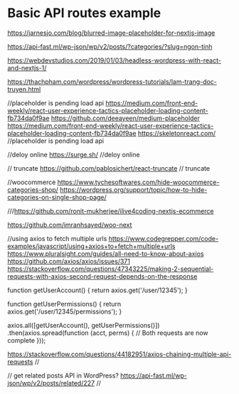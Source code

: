 # Basic API routes example

https://jarnesjo.com/blog/blurred-image-placeholder-for-nextjs-image




https://api-fast.ml/wp-json/wp/v2/posts/?categories/?slug=ngon-tinh

https://webdevstudios.com/2019/01/03/headless-wordpress-with-react-and-nextjs-1/


https://thachpham.com/wordpress/wordpress-tutorials/lam-trang-doc-truyen.html

//placeholder is pending load api
https://medium.com/front-end-weekly/react-user-experience-tactics-placeholder-loading-content-fb734da0f9ae
https://github.com/deeayeen/medium-placeholder
https://medium.com/front-end-weekly/react-user-experience-tactics-placeholder-loading-content-fb734da0f9ae
https://skeletonreact.com/
//placeholder is pending load api



//deloy online 
https://surge.sh/
//deloy online 


// truncate
https://github.com/pablosichert/react-truncate
// truncate

//woocommerce
https://www.tychesoftwares.com/hide-woocommerce-categories-shop/
https://wordpress.org/support/topic/how-to-hide-categories-on-single-shop-page/

///https://github.com/ronit-mukherjee/ilive4coding-nextjs-ecommerce

https://github.com/imranhsayed/woo-next


//using axios to fetch multiple urls
https://www.codegrepper.com/code-examples/javascript/using+axios+to+fetch+multiple+urls
https://www.pluralsight.com/guides/all-need-to-know-about-axios
https://github.com/axios/axios/issues/371
https://stackoverflow.com/questions/47343225/making-2-sequential-requests-with-axios-second-request-depends-on-the-response


function getUserAccount() {
  return axios.get('/user/12345');
}

function getUserPermissions() {
  return axios.get('/user/12345/permissions');
}

axios.all([getUserAccount(), getUserPermissions()])
  .then(axios.spread(function (acct, perms) {
    // Both requests are now complete
  }));



 https://stackoverflow.com/questions/44182951/axios-chaining-multiple-api-requests 
//

// get  related posts API in WordPress?
https://api-fast.ml/wp-json/wp/v2/posts/related/227
//